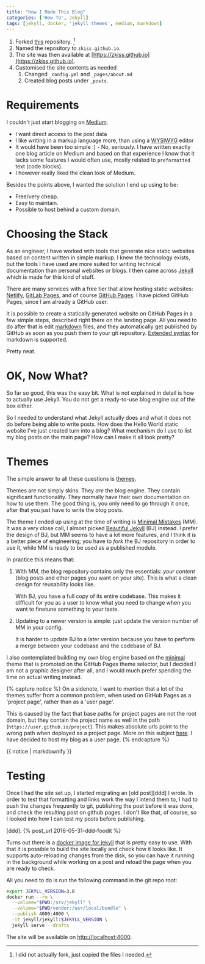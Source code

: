```yaml
---
title: "How I Made This Blog"
categories: ['How To', Jekyll]
tags: [jekyll, docker, 'jekyll themes', medium, markdown]
---
```


1. Forked [this][mm-starter] repository. [^1]
1. Named the repository to `zkiss.github.io`.
1. The site was then available at [https://zkiss.github.io](https://zkiss.github.io).
1. Customised the site contents as needed
    1. Changed `_config.yml` and `_pages/about.md`
    1. Created blog posts under `_posts`.
    
[^1]: I did not actually fork, just copied the files I needed. 

[mm-starter]: https://github.com/mmistakes/mm-github-pages-starter

# Requirements

I couldn't just start blogging on [Medium](https://medium.com).

- I want direct access to the post data
- I like writing in a markup language more, than using a [WYSIWYG][wys] editor
- It would have been too simple :) -
    No, seriously.
    I have written exactly one blog article on Medium and based on that
    experience I know that it lacks some features I would often use,
    mostly related to `preformatted` text (code blocks).
- I however really liked the clean look of Medium.

[wys]: https://en.wikipedia.org/wiki/WYSIWYG

Besides the points above, I wanted the solution I end up using to be:

- Free/very cheap.
- Easy to maintain.
- Possible to host behind a custom domain.

# Choosing the Stack

As an engineer, I have worked with tools that generate nice static websites
based on content written in simple markup.
I knew the technology exists, but the tools I have used are more suited
for writing technical documentation than personal websites or blogs.
I then came across [Jekyll][jekyll] which is made for this kind of stuff.

[jekyll]: https://jekyllrb.com/

There are many services with a free tier that allow hosting static websites:
[Netlify][net], [GitLab Pages][gl], and of course [GitHub Pages][gh]. 
I have picked GitHub Pages, since I am already a GitHub user.

[net]: https://www.netlify.com/
[gl]: https://pages.gitlab.io
[gh]: https://pages.github.com/

It is possible to create a statically generated website on GitHub Pages in a few simple steps,
described right there on the landing page.
All you need to do after that is edit [markdown][mkd] files, and they automatically get
published by GitHub as soon as you push them to your git repository.
[Extended syntax][es] for markdown is supported.

[es]: https://www.markdownguide.org/extended-syntax/
[mkd]: https://daringfireball.net/projects/markdown/syntax

Pretty neat.

# OK, Now What?

So far so good, this was the easy bit.
What is not explained in detail is how to actually use Jekyll.
You do not get a ready-to-use blog engine out of the box either.

So I needed to understand what Jekyll actually does and what it does not do
before being able to write posts.
How does the Hello World static website I've just created turn into a blog? 
What mechanism do I use to list my blog posts on the main page?
How can I make it all look pretty?

# Themes

The simple answer to all these questions is [themes](https://jekyllrb.com/docs/themes/).

Themes are not simply skins.
They _are_ the blog engine.
They contain significant functionality.
They normally have their own documentation on how to use them.
The good thing is, you only need to go through it once,
after that you just have to write the blog posts.

The theme I ended up using at the time of writing is [Minimal Mistakes][mm] (MM).
It was a very close call, I almost picked [Beautiful Jekyll][bj] (BJ) instead.
I prefer the design of BJ, but MM seems to have a lot more features,
and I think it is a better piece of engineering;
you have to _fork_ the BJ repository in order to use it,
while MM is ready to be used as a published module.

In practice this means that:

1. With MM, the blog repository contains only the essentials:
    _your content_ (blog posts and other pages you want on your site).
    This is what a clean design for reusability looks like.
    
    With BJ, you have a full copy of its entire codebase.
    This makes it difficult for you as a user to know what you need to change
    when you want to finetune something to your taste.
1. Updating to a newer version is simple:
    just update the version number of MM in your config.
    
    It is harder to update BJ to a later version
    because you have to perform a merge between your codebase and the codebase of BJ.

[mm]: https://mmistakes.github.io/minimal-mistakes
[bj]: https://daattali.github.io/beautiful-jekyll

I also contemplated building my own blog engine based on the [minimal][min] theme
that is promoted on the GitHub Pages theme selector, but I decided I am not a graphic
designer after all, and I would much prefer spending the time on actual writing instead.

[min]: https://pages-themes.github.io/minimal/ 

{% capture notice %}
On a sidenote, I want to mention that a lot of the themes suffer from a common problem,
when used on GitHub Pages as a 'project page', rather than as a 'user page'.

This is caused by the fact that base paths for project pages are not the root domain,
but they contain the project name as well in the path
(`https://user.github.io/project`).
This makes absolute urls point to the wrong path when deployed as a project page.
More on this subject [here](https://github.com/jekyll/jekyll/issues/332).
I have decided to host my blog as a user page.
{% endcapture %}
<div class="notice--info">{{ notice | markdownify }}</div>

# Testing

Once I had the site set up, I started migrating an [old post][ddd] I wrote.
In order to test that formatting and links work the way I intend them to,
I had to push the changes frequently to git,
publishing the post before it was done,
and check the resulting post on github pages.
I don't like that, of course, so I looked into how I can test my posts before publishing.

[ddd]: {% post_url 2016-05-31-ddd-foodit %}

Turns out there is a [docker image for jekyll][jd] that is pretty easy to use.
With that it is possible to build the site locally and check how it looks like.
It supports auto-reloading changes from the disk,
so you can have it running in the background while working on a post
and reload the page when you are ready to check.

[jd]: https://github.com/envygeeks/jekyll-docker/

All you need to do is run the following command in the git repo root:

```sh
export JEKYLL_VERSION=3.8
docker run --rm \
  --volume="$PWD:/srv/jekyll" \
  --volume="$PWD/vendor:/usr/local/bundle" \
  --publish 4000:4000 \
  -it jekyll/jekyll:$JEKYLL_VERSION \
  jekyll serve --drafts
```

The site will be available on [http://localhost:4000](http://localhost:4000).